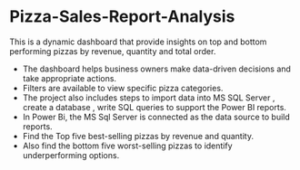 # Pizza-Sales-Report-Analysis
This is a dynamic dashboard that provide insights on top and bottom performing pizzas by revenue, quantity and total order.
* The dashboard helps business owners make data-driven decisions and take appropriate actions.
* Filters are available to view specific pizza categories.
* The project also includes steps to import data into MS SQL Server , create a database , write SQL queries to support the Power BI reports.
* In Power Bi, the MS Sql Server is connected as the data source to build reports.
* Find the Top five best-selling pizzas by revenue and quantity.
* Also find the bottom five worst-selling pizzas to identify underperforming options.
